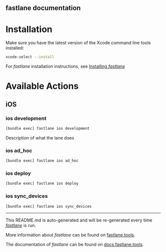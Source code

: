 fastlane documentation
----

# Installation

Make sure you have the latest version of the Xcode command line tools installed:

```sh
xcode-select --install
```

For _fastlane_ installation instructions, see [Installing _fastlane_](https://docs.fastlane.tools/#installing-fastlane)

# Available Actions

## iOS

### ios development

```sh
[bundle exec] fastlane ios development
```

Description of what the lane does

### ios ad_hoc

```sh
[bundle exec] fastlane ios ad_hoc
```



### ios deploy

```sh
[bundle exec] fastlane ios deploy
```



### ios sync_devices

```sh
[bundle exec] fastlane ios sync_devices
```



----

This README.md is auto-generated and will be re-generated every time [_fastlane_](https://fastlane.tools) is run.

More information about _fastlane_ can be found on [fastlane.tools](https://fastlane.tools).

The documentation of _fastlane_ can be found on [docs.fastlane.tools](https://docs.fastlane.tools).
